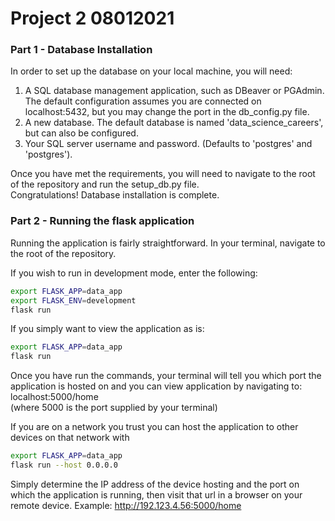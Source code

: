 # Project 2 08012021
 
### Part 1 - Database Installation
In order to set up the database on your local machine, you will need:  
1. A SQL database management application, such as DBeaver or PGAdmin. The default configuration assumes you are connected on localhost:5432, but you may change the port in the db_config.py file.
2. A new database. The default database is named 'data_science_careers', but can also be configured.
3. Your SQL server username and password. (Defaults to 'postgres' and 'postgres').

Once you have met the requirements, you will need to navigate to the root of the repository and run the setup_db.py file.  
Congratulations! Database installation is complete.

### Part 2 - Running the flask application  
Running the application is fairly straightforward. In your terminal, navigate to the root of the repository.  

If you wish to run in development mode, enter the following:
```bash
export FLASK_APP=data_app
export FLASK_ENV=development
flask run
```

If you simply want to view the application as is:
```bash
export FLASK_APP=data_app
flask run
```

Once you have run the commands, your terminal will tell you which port the application is hosted on and you can view application by navigating to:  
localhost:5000/home  
(where 5000 is the port supplied by your terminal)

If you are on a network you trust you can host the application to other devices on that network with 

```bash
export FLASK_APP=data_app
flask run --host 0.0.0.0
```

Simply determine the IP address of the device hosting and the port on which the application is running, then visit that url in a browser on your remote device. Example: http://192.123.4.56:5000/home

